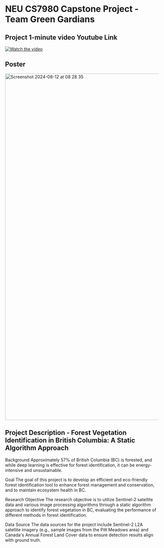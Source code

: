# NEU CS7980 Capstone Project - Team Green Gardians
## Project 1-minute video Youtube Link
[![Watch the video](https://img.youtube.com/vi/lmzzuo7iB9o/0.jpg)](https://www.youtube.com/watch?v=lmzzuo7iB9o)

## Poster

<img width="1136" alt="Screenshot 2024-08-12 at 08 28 35" src="https://github.com/user-attachments/assets/e8311f05-098f-4842-b936-8d6f60d7957d">

## Project Description - Forest Vegetation Identification in British Columbia: A Static Algorithm Approach
Background
Approximately 57% of British Columbia (BC) is forested, and while deep learning is effective for forest identification, it can be energy-intensive and unsustainable.

Goal
The goal of this project is to develop an efficient and eco-friendly forest identification tool to enhance forest management and conservation, and to maintain ecosystem health in BC.

Research Objective
The research objective is to utilize Sentinel-2 satellite data and various image processing algorithms through a static algorithm approach to identify forest vegetation in BC, evaluating the performance of different methods in forest identification.

Data Source
The data sources for the project include Sentinel-2 L2A satellite imagery (e.g., sample images from the Pitt Meadows area) and Canada's Annual Forest Land Cover data to ensure detection results align with ground truth.
